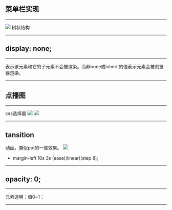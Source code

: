 ## 菜单栏实现
---
![](https://cdn.jsdelivr.net/gh/erichen1995/MarkdownPhotos@master/img/20201023152759.png)
树状结构

---
## display: none;
---
表示该元素和它的子元素不会被渲染。而非none或inherit的值表示元素会被浏览器渲染。

---

## 点播图
---
css选择器
![](https://cdn.jsdelivr.net/gh/erichen1995/MarkdownPhotos@master/img/20201023152800.png)
![](https://cdn.jsdelivr.net/gh/erichen1995/MarkdownPhotos@master/img/20201023152801.png)

---
## tansition
动画，类似ppt的一些效果。
![](https://cdn.jsdelivr.net/gh/erichen1995/MarkdownPhotos@master/img/20201023152802.png)
- margin-left 10s 3s (ease)(linear)(step 8);

---

## opacity: 0;
---
元素透明：值0~1；

---
